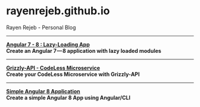 # rayenrejeb.github.io
Rayen Rejeb - Personal Blog

---

[**Angular 7 - 8 : Lazy-Loading App**](https://medium.com/@rayen.rejeb/angular-7-8-lazy-loading-app-5243d1d5598c)  
**Create an Angular 7 — 8 application with lazy loaded modules**

---

[**Grizzly-API - CodeLess Microservice**](https://medium.com/@rayen.rejeb/grizzly-api-to-create-your-codeless-microservice-bb6e84fc1d4a)  
**Create your CodeLess Microservice with Grizzly-API**

---
[**Simple Angular 8 Application**](https://medium.com/@rayen.rejeb/simple-angular-8-app-21a98dbf5a10)   
**Create a simple Angular 8 App using Angular/CLI**
